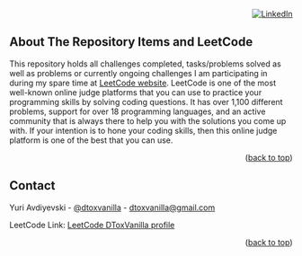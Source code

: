 <div id="top"></div>
<div align="right">

[![LinkedIn][linkedin-shield]][linkedin-url]

</div>

<!-- ABOUT THE PROJECT -->

## About The Repository Items and LeetCode

This repository holds all challenges completed, tasks/problems solved as well as problems or currently ongoing challenges I am participating in during my spare time at [LeetCode website](https://leetcode.com/dtoxvanilla/).
LeetCode is one of the most well-known online judge platforms that you can use to practice your programming skills by solving coding questions. It has over 1,100 different problems, support for over 18 programming languages, and an active community that is always there to help you with the solutions you come up with. If your intention is to hone your coding skills, then this online judge platform is one of the best that you can use.

<p align="right">(<a href="#top">back to top</a>)</p>

<!-- CONTACT -->

## Contact

Yuri Avdiyevski - [@dtoxvanilla](https://twitter.com/your_username) - dtoxvanilla@gmail.com

LeetCode Link: [LeetCode DToxVanilla profile]([https://leetcode.com/dtoxvanilla/)

<p align="right">(<a href="#top">back to top</a>)</p>

[linkedin-shield]: https://img.shields.io/badge/-LinkedIn-black.svg?style=for-the-badge&logo=linkedin&colorB=555
[linkedin-url]: https://linkedin.com/in/yuri-avdijevski
